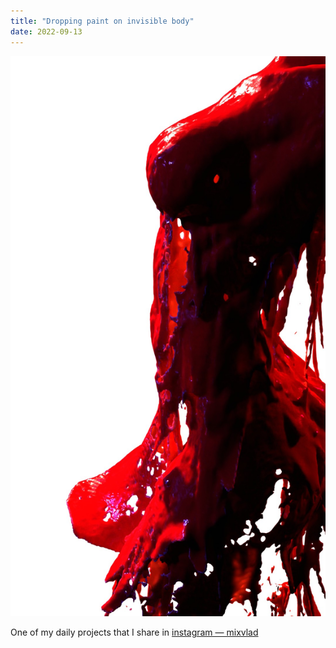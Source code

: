 ```yaml
---
title: "Dropping paint on invisible body"
date: 2022-09-13
---
```


![Dropping paint on invisible body](cover.jpg)

<div class="wpb-content-wrapper"><p>One of my daily projects that I share in <a href="https://www.instagram.com/mixvlad">instagram — mixvlad</a></p>
</div>
